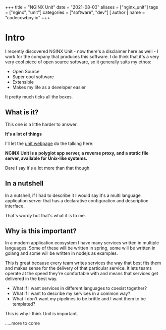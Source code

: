 +++
title = "NGINX Unit"
date = "2021-08-03"
aliases = ["nginx_unit"]
tags = ["nginx", "unit"]
categories = ["software", "dev"]
[ author ]
  name = "codecowboy.io"
+++

# Intro
I recently discovered NGINX Unit - now there's a disclaimer here as well - I work for the company that produces this software. 
I do think that it's a very very cool piece of open source software, so it generally suits my ethos:

- Open Source
- Super cool software
- Extensible
- Makes my life as a developer easier

It pretty much ticks all the boxes.

## What is it?
This one is a little harder to answer. 

**It's a lot of things**

I'll let the [unit webpage](https://unit.nginx.org) do the talking here:

**NGINX Unit is a polyglot app server, a reverse proxy, and a static file server, available for Unix-like systems.**

Dare I say it's a lot more than that though.


## In a nutshell
In a nutshell, if I had to describe it I would say it's a multi language application server that has a declarative configuration and description interface.

That's wordy but that's what it is to me.

## Why is this important?
In a modern application ecosystem I have many services written in multiple languages.
Some of these will be written in spring, some will be written in golang and some will be written in nodejs as examples. 

This is great because every team writes services the way that best fits them and makes sense for the delivery of that particular service. It lets teams operate at the speed they're comfortable with and means that services get delivered in the best way.

- What if I want services in different languages to coexist together? 
- What if I want to describe my services in a common way?
- What I don't want my pipelines to be brittle and I want them to be templated?

This is why I think Unit is important.

.....more to come
